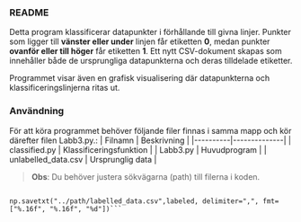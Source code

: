 ### README
Detta program klassificerar datapunkter i förhållande till givna linjer.
Punkter som ligger till **vänster eller under** linjen får etiketten **0**, medan punkter **ovanför eller till höger** får etiketten **1**.
Ett nytt CSV-dokument skapas som innehåller både de ursprungliga datapunkterna och deras tilldelade etiketter.

Programmet visar även en grafisk visualisering där datapunkterna och klassificeringslinjerna ritas ut.

### Användning

För att köra programmet behöver följande filer finnas i samma mapp och kör därefter filen Labb3.py.:
| Filnamn | Beskrivning |
|----------|--------------|
| classified.py | Klassificeringsfunktion |
| Labb3.py | Huvudprogram |
| unlabelled_data.csv | Ursprunglig data |


>  **Obs**: Du behöver justera sökvägarna (path) till filerna i koden.

```unlabelled = np.loadtxt("../path/unlabelled_data.csv", delimiter=",")

np.savetxt("../path/labelled_data.csv",labeled, delimiter=",", fmt=["%.16f", "%.16f", "%d"])```